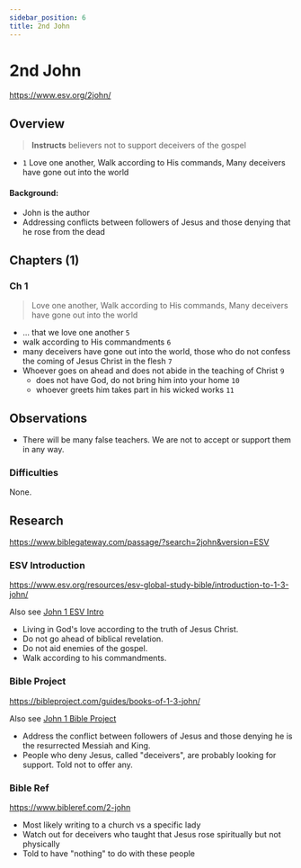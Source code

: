 ```yaml
---
sidebar_position: 6
title: 2nd John
---
```


# 2nd John

https://www.esv.org/2john/

## Overview

> **Instructs** believers not to support deceivers of the gospel

- `1` Love one another, Walk according to His commands, Many deceivers have gone out into the world

#### Background:

- John is the author
- Addressing conflicts between followers of Jesus and those denying that he rose from the dead

## Chapters (1)

### Ch 1

> Love one another, Walk according to His commands, Many deceivers have gone out into the world

- ... that we love one another `5`
- walk according to His commandments `6`
- many deceivers have gone out into the world, those who do not confess the coming of Jesus Christ in the flesh `7`
- Whoever goes on ahead and does not abide in the teaching of Christ `9`
  - does not have God, do not bring him into your home `10`
  - whoever greets him takes part in his wicked works `11`

## Observations

- There will be many false teachers. We are not to accept or support them in any way.

### Difficulties
None.

## Research
https://www.biblegateway.com/passage/?search=2john&version=ESV

### ESV Introduction
https://www.esv.org/resources/esv-global-study-bible/introduction-to-1-3-john/

Also see [John 1 ESV Intro](./1%20john#esv-introduction)

- Living in God's love according to the truth of Jesus Christ.
- Do not go ahead of biblical revelation.
- Do not aid enemies of the gospel.
- Walk according to his commandments.

### Bible Project
https://bibleproject.com/guides/books-of-1-3-john/

Also see [John 1 Bible Project](./1%20john#bible-project)

- Address the conflict between followers of Jesus and those denying he is the resurrected Messiah and King.
- People who deny Jesus, called "deceivers", are probably looking for support. Told not to offer any.

### Bible Ref
https://www.bibleref.com/2-john

- Most likely writing to a church vs a specific lady
- Watch out for deceivers who taught that Jesus rose spiritually but not physically
- Told to have "nothing" to do with these people
